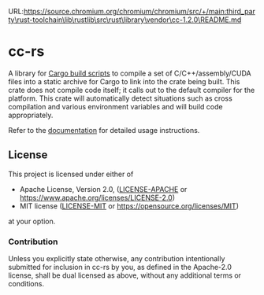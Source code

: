URL:https://source.chromium.org/chromium/chromium/src/+/main:third_party\rust-toolchain\lib\rustlib\src\rust\library\vendor\cc-1.2.0\README.md
# cc-rs

A library for [Cargo build scripts](https://doc.rust-lang.org/cargo/reference/build-scripts.html)
to compile a set of C/C++/assembly/CUDA files into a static archive for Cargo
to link into the crate being built. This crate does not compile code itself;
it calls out to the default compiler for the platform. This crate will
automatically detect situations such as cross compilation and
various environment variables and will build code appropriately.

Refer to the [documentation](https://docs.rs/cc) for detailed usage instructions.

## License

This project is licensed under either of

 * Apache License, Version 2.0, ([LICENSE-APACHE](LICENSE-APACHE) or
   https://www.apache.org/licenses/LICENSE-2.0)
 * MIT license ([LICENSE-MIT](LICENSE-MIT) or
   https://opensource.org/licenses/MIT)

at your option.

### Contribution

Unless you explicitly state otherwise, any contribution intentionally submitted
for inclusion in cc-rs by you, as defined in the Apache-2.0 license, shall be
dual licensed as above, without any additional terms or conditions.
